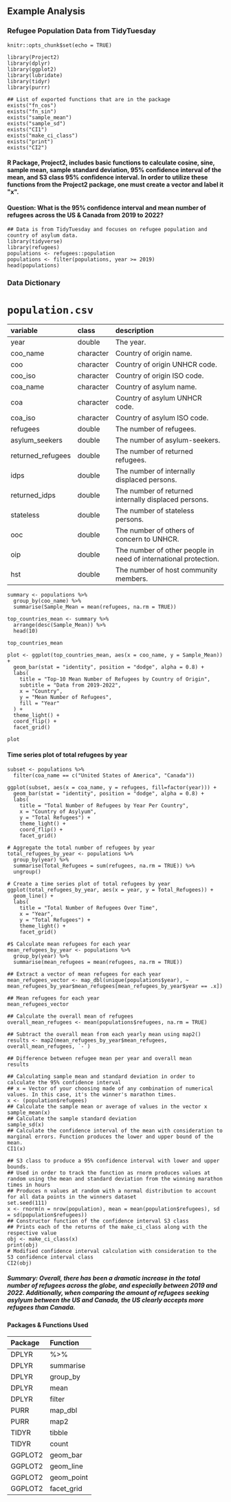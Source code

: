 ## Example Analysis

### Refugee Population Data from TidyTuesday

```{r setup, include=FALSE}
knitr::opts_chunk$set(echo = TRUE)
```

```{r, include=FALSE}
library(Project2)
library(dplyr)
library(ggplot2)
library(lubridate)
library(tidyr)
library(purrr)
```


```{r, include=FALSE}
## List of exported functions that are in the package
exists("fn_cos")
exists("fn_sin")
exists("sample_mean")
exists("sample_sd")
exists("CI1")
exists("make_ci_class")
exists("print")
exists("CI2")
```

#### R Package, Project2, includes basic functions to calculate cosine, sine, sample mean, sample standard deviation, 95% confidence interval of the mean, and S3 class 95% confidence interval. In order to utilize these functions from the Project2 package, one must create a vector and label it "x". 

#### Question: What is the 95% confidence interval and mean number of refugees across the US & Canada from 2019 to 2022?

```{r}
## Data is from TidyTuesday and focuses on refugee population and country of asylum data.
library(tidyverse)
library(refugees)
populations <- refugees::population
populations <- filter(populations, year >= 2019)
head(populations)

```

### Data Dictionary

# `population.csv`

|variable          |class     |description       |
|:-----------------|:---------|:-----------------|
|year              |double    |The year.              |
|coo_name          |character |Country of origin name.        |
|coo               |character |Country of origin UNHCR code.   |
|coo_iso           |character |Country of origin ISO code.  |
|coa_name          |character |Country of asylum name.    |
|coa               |character |Country of asylum UNHCR code.  |
|coa_iso           |character |Country of asylum ISO code.    |
|refugees          |double    |The number of refugees.   |
|asylum_seekers    |double    |The number of asylum-seekers.  |
|returned_refugees |double    |The number of returned refugees. |
|idps              |double    |The number of internally displaced persons.     |
|returned_idps     |double    |The number of returned internally displaced persons.  |
|stateless         |double    |The number of stateless persons.  |
|ooc               |double    |The number of others of concern to UNHCR.   |
|oip               |double    |The number of other people in need of international protection.     |
|hst               |double    |The number of host community members.     |


```{r, message=FALSE}
summary <- populations %>%
  group_by(coo_name) %>%
  summarise(Sample_Mean = mean(refugees, na.rm = TRUE))

top_countries_mean <- summary %>%
  arrange(desc(Sample_Mean)) %>%
  head(10) 

top_countries_mean
```
```{r}
plot <- ggplot(top_countries_mean, aes(x = coo_name, y = Sample_Mean)) +
  geom_bar(stat = "identity", position = "dodge", alpha = 0.8) +
  labs(
    title = "Top-10 Mean Number of Refugees by Country of Origin",
    subtitle = "Data from 2019-2022",
    x = "Country",
    y = "Mean Number of Refugees",
    fill = "Year"
  ) +
  theme_light() +
  coord_flip() +
  facet_grid()

plot
```

#### Time series plot of total refugees by year

```{r}
subset <- populations %>%
  filter(coa_name == c("United States of America", "Canada")) 

ggplot(subset, aes(x = coa_name, y = refugees, fill=factor(year))) +
  geom_bar(stat = "identity", position = "dodge", alpha = 0.8) +
  labs(
    title = "Total Number of Refugees by Year Per Country",
    x = "Country of Asylyum",
    y = "Total Refugees") +  
    theme_light() +
    coord_flip() +
    facet_grid()

```


```{r}
# Aggregate the total number of refugees by year
total_refugees_by_year <- populations %>%
  group_by(year) %>%
  summarise(Total_Refugees = sum(refugees, na.rm = TRUE)) %>%
  ungroup()

# Create a time series plot of total refugees by year
ggplot(total_refugees_by_year, aes(x = year, y = Total_Refugees)) +
  geom_line() +
  labs(
    title = "Total Number of Refugees Over Time",
    x = "Year",
    y = "Total Refugees") +
    theme_light() +
    facet_grid()
```

```{r}
#$ Calculate mean refugees for each year
mean_refugees_by_year <- populations %>%
  group_by(year) %>%
  summarise(mean_refugees = mean(refugees, na.rm = TRUE))

## Extract a vector of mean refugees for each year
mean_refugees_vector <- map_dbl(unique(populations$year), ~ mean_refugees_by_year$mean_refugees[mean_refugees_by_year$year == .x])

## Mean refugees for each year
mean_refugees_vector

## Calculate the overall mean of refugees
overall_mean_refugees <- mean(populations$refugees, na.rm = TRUE)

## Subtract the overall mean from each yearly mean using map2()
results <- map2(mean_refugees_by_year$mean_refugees, overall_mean_refugees, `-`)

## Difference between refugee mean per year and overall mean
results

```


```{r}
## Calculating sample mean and standard deviation in order to calculate the 95% confidence interval
## x = Vector of your choosing made of any combination of numerical values. In this case, it's the winner's marathon times.
x <- (population$refugees)
## Calculate the sample mean or average of values in the vector x
sample_mean(x)
## Calculate the sample standard deviation
sample_sd(x)
## Calculate the confidence interval of the mean with consideration to marginal errors. Function produces the lower and upper bound of the mean.
CI1(x)
```


```{r}
## S3 class to produce a 95% confidence interval with lower and upper bounds.
## Used in order to track the function as rnorm produces values at random using the mean and standard deviation from the winning marathon times in hours
## Produces n values at random with a normal distribution to account for all data points in the winners dataset
set.seed(111)
x <- rnorm(n = nrow(population), mean = mean(population$refugees), sd = sd(population$refugees))
## Constructor function of the confidence interval S3 class
## Prints each of the returns of the make_ci_class along with the respective value 
obj <- make_ci_class(x)
print(obj)
# Modified confidence interval calculation with consideration to the S3 confidence interval class
CI2(obj)
```

##### Summary: Overall, there has been a dramatic increase in the total number of refugees across the globe, and especially between 2019 and 2022. Additionally, when comparing the amount of refugees seeking asylyum between the US and Canada, the US clearly accepts more refugees than Canada.

#### Packages & Functions Used

| Package | Function   |
|:--------|:-----------|
| DPLYR   | %\>%       |
| DPLYR   | summarise     |
| DPLYR   | group_by   |
| DPLYR   | mean  |
| DPLYR   | filter   |
| PURR   |  map_dbl    |
| PURR   |  map2    |
| TIDYR   | tibble     |
| TIDYR   | count     |
| GGPLOT2 | geom_bar  |
| GGPLOT2 | geom_line  |
| GGPLOT2 | geom_point     |
| GGPLOT2 | facet_grid     |




